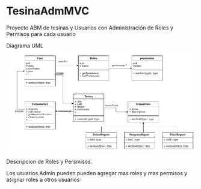 # TesinaAdmMVC
Proyecto ABM de tesinas y Usuarios con Administración de Roles y Permisos para cada
usuario

Diagrama UML
![Screenshot](tesinaAdmMVC-UML.png)

Descripcion de Roles y Persmisos.

Los usuarios Admin pueden pueden agregar mas roles y mas permisos y asignar roles a otros usuarios
